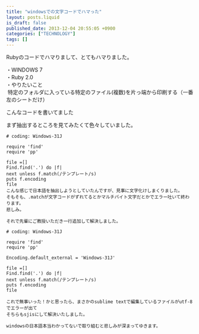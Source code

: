 ```yaml
---
title: "windowsでの文字コードでハマった"
layout: posts.liquid
is_draft: false
published_date: 2013-12-04 20:55:05 +0900
categories: ["TECHNOLOGY"]
tags: []
---
```


Rubyのコードでハマりまして、とてもハマりました。

・WINDOWS 7  
・Ruby 2.0  
・やりたいこと  
&nbsp;特定のフォルダに入っている特定のファイル(複数)を片っ端から印刷する（一番左のシートだけ）

こんなコードを書いてました

まず抽出するところを見てみたくて色々していました。

    # coding: Windows-31J

    require 'find'
    require 'pp'

    file =[]
    Find.find('.') do |f|
    next unless f.match(/テンプレート/s)
    puts f.encoding
    file
    こんな感じで日本語を抽出しようとしていたんですが、見事に文字化けしまくりました。
    そもそも、.matchが文字コードがずれてるとかマルチバイト文字だとかでエラー吐いて終わります。
    悲しみ。

    それで先輩にご教授いただき一行追加して解決しました。

    # coding: Windows-31J

    require 'find'
    require 'pp'

    Encoding.default_external = 'Windows-31J'

    file =[]
    Find.find('.') do |f|
    next unless f.match(/テンプレート/s)
    puts f.encoding
    file

    これで無事いった！かと思ったら、まさかのsublime textで編集しているファイルがutf-8でエラーが出て
    そちらもsjisにして解決いたしました。

    windowsの日本語本当わかってないで取り組むと悲しみが深まってゆきます。


